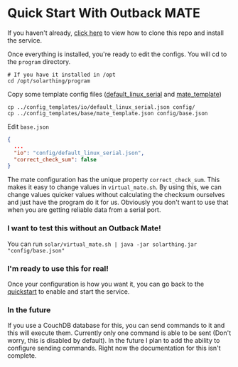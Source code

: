 # Quick Start With Outback MATE
If you haven't already, [click here](quickstart.md) to view how to clone this repo and install the service.

Once everything is installed, you're ready to edit the configs. You will cd to the `program` directory.
```
# If you have it installed in /opt
cd /opt/solarthing/program
```

Copy some template config files ([default_linux_serial](../config_templates/io/default_linux_serial.json) and [mate_template](../config_templates/base/mate_template.json))
```
cp ../config_templates/io/default_linux_serial.json config/
cp ../config_templates/base/mate_template.json config/base.json
```
Edit `base.json`
```json
{
  ...
  "io": "config/default_linux_serial.json",
  "correct_check_sum": false
}
```
The mate configuration has the unique property `correct_check_sum`. This makes it easy to change values in `virtual_mate.sh`. By using this,
we can change values quicker values without calculating the checksum ourselves and just have the program do it for us.
Obviously you don't want to use that when you are getting reliable data from a serial port.

### I want to test this without an Outback Mate!
You can run `solar/virtual_mate.sh | java -jar solarthing.jar "config/base.json"`

### I'm ready to use this for real!
Once your configuration is how you want it, you can go back to the [quickstart](quickstart.md#configuration-continued) to enable and start the service.

### In the future
If you use a CouchDB database for this, you can send commands to it and this will execute them. Currently
only one command is able to be sent (Don't worry, this is disabled by default). In the future I plan to add the ability
to configure sending commands. Right now the documentation for this isn't complete.
